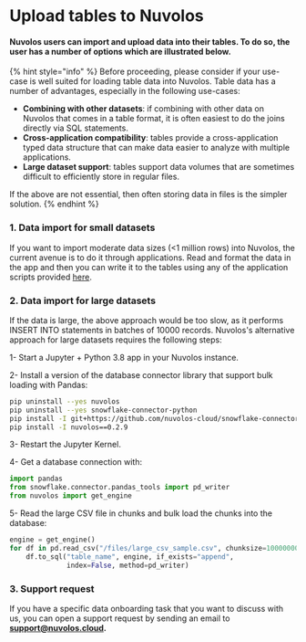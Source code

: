 # Upload tables to Nuvolos

#### Nuvolos users can import and upload data into their tables. To do so, the user has a number of options which are illustrated below.

{% hint style="info" %}
Before proceeding, please consider if your use-case is well suited for loading table data into Nuvolos. Table data has a number of advantages, especially in the following use-cases:

* **Combining with other datasets**: if combining with other data on Nuvolos that comes in a table format, it is often easiest to do the joins directly via SQL statements.
* **Cross-application compatibility**: tables provide a cross-application typed data structure that can make data easier to analyze with multiple applications.
* **Large dataset support**: tables support data volumes that are sometimes difficult to efficiently store in regular files.

If the above are not essential, then often storing data in files is the simpler solution.
{% endhint %}

### **1. Data import for small datasets**

If you want to import moderate data sizes  \(&lt;1 million rows\) into Nuvolos, the current avenue is to do it through applications. Read and format the data in the app and then you can write it to the tables using any of the application scripts provided [here](small-data-upload-scripts.md). 

### **2. Data import for large datasets**

If the data is large,  the above approach would be too slow, as it performs INSERT INTO statements in batches of 10000 records. Nuvolos's alternative approach for large datasets requires the following steps:

1- Start a Jupyter + Python 3.8 app in your Nuvolos instance.

2- Install a version of the database connector library that support bulk loading with Pandas:

```bash
pip uninstall --yes nuvolos
pip uninstall --yes snowflake-connector-python
pip install -I git+https://github.com/nuvolos-cloud/snowflake-connector-python.git#egg=snowflake-connector-python[pandas]
pip install -I nuvolos==0.2.9
```

3- Restart the Jupyter Kernel.

4- Get a database connection with:

```python
import pandas
from snowflake.connector.pandas_tools import pd_writer
from nuvolos import get_engine
```

5- Read the large CSV file in chunks and bulk load the chunks into the database:

```python
engine = get_engine()
for df in pd.read_csv("/files/large_csv_sample.csv", chunksize=10000000):
    df.to_sql("table_name", engine, if_exists="append", 
              index=False, method=pd_writer)
```

### 3. Support request

If you have a specific data onboarding task that you want to discuss with us, you can open a support request by sending an email to **support@nuvolos.cloud.**

